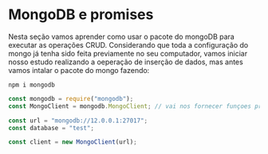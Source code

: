 # MongoDB e promises

Nesta seção vamos aprender como usar o pacote do mongoDB para executar as operações CRUD. Considerando que toda a configuração do mongo já tenha sido feita previamente no seu computador, vamos iniciar nosso estudo realizando a oeperação de inserção de dados, mas antes vamos intalar o pacote do mongo fazendo:

    npm i mongodb

```js
const mongodb = require("mongodb");
const MongoClient = mongodb.MongoClient; // vai nos fornecer funçoes pra add dados

const url = "mongodb://12.0.0.1:27017";
const database = "test";

const client = new MongoClient(url);
```

